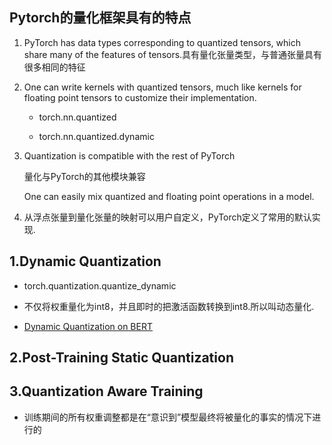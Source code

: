 ## Pytorch的量化框架具有的特点

1. PyTorch has data types corresponding to quantized tensors, which share many of the features of tensors.具有量化张量类型，与普通张量具有很多相同的特征

2. One can write kernels with quantized tensors, much like kernels for floating point tensors to customize their implementation.
   
   - torch.nn.quantized
   
   - torch.nn.quantized.dynamic

3. Quantization is compatible with the rest of PyTorch
   
   量化与PyTorch的其他模块兼容
   
   One can easily mix quantized and floating point operations in a model.

4. 从浮点张量到量化张量的映射可以用户自定义，PyTorch定义了常用的默认实现.

## 1.Dynamic Quantization

- torch.quantization.quantize_dynamic

- 不仅将权重量化为int8，并且即时的把激活函数转换到int8.所以叫动态量化.

- [Dynamic Quantization on BERT](https://pytorch.org/tutorials/intermediate/dynamic_quantization_bert_tutorial.html)

## 2.Post-Training Static Quantization

## 3.Quantization Aware Training

- 训练期间的所有权重调整都是在“意识到”模型最终将被量化的事实的情况下进行的


